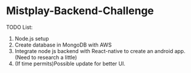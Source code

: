 # Mistplay-Backend-Challenge
TODO List:
1. Node.js setup
2. Create database in MongoDB with AWS
3. Integrate node js backend with React-native to create an android app.(Need to research a little)
4. (If time permits)Possible update for better UI.
